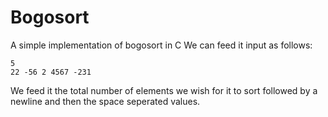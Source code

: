 # Bogosort
A simple implementation of bogosort in C
We can feed it input as follows:

```
5
22 -56 2 4567 -231

```

We feed it the total number of elements we wish for it to sort followed by a newline and then the space seperated values.

